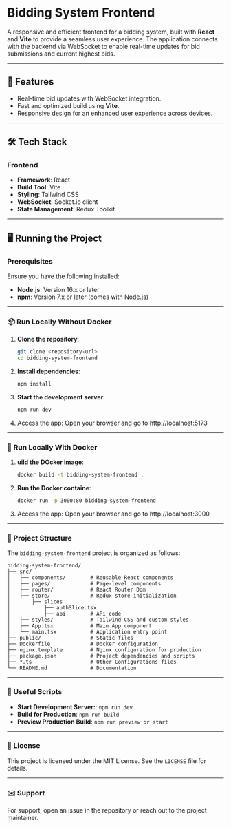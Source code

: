 # Bidding System Frontend

A responsive and efficient frontend for a bidding system, built with **React** and **Vite** to provide a seamless user experience. The application connects with the backend via WebSocket to enable real-time updates for bid submissions and current highest bids.

---

## 🚀 Features

- Real-time bid updates with WebSocket integration.
- Fast and optimized build using **Vite**.
- Responsive design for an enhanced user experience across devices.

---

## 🛠️ Tech Stack

### Frontend

- **Framework**: React
- **Build Tool**: Vite
- **Styling**: Tailwind CSS
- **WebSocket**: Socket.io client
- **State Management**: Redux Toolkit

---

## 🖥️ Running the Project

### Prerequisites

Ensure you have the following installed:

- **Node.js**: Version 16.x or later
- **npm**: Version 7.x or later (comes with Node.js)

---

### 📦 Run Locally Without Docker

1. **Clone the repository**:
   ```bash
   git clone <repository-url>
   cd bidding-system-frontend
   ```
2. **Install dependencies**:
   ```bash
   npm install
   ```
3. **Start the development server**:
   ```bash
   npm run dev
   ```
4. Access the app: Open your browser and go to http://localhost:5173

---

### 🐳 Run Locally With Docker

1. **uild the DOcker image**:

   ```bash
   docker build -t bidding-system-frontend .

   ```

2. **Run the Docker containe**:
   ```bash
   docker run -p 3000:80 bidding-system-frontend
   ```
3. Access the app: Open your browser and go to http://localhost:3000

---

### 📂 Project Structure

The `bidding-system-frontend` project is organized as follows:

```plaintext
bidding-system-frontend/
├── src/
│   ├── components/        # Reusable React components
│   ├── pages/             # Page-level components
│   ├── router/            # React Router Dom
│   ├── store/             # Redux store initialization
│       ├── slices
│           ├── authSlice.tsx
│           ├── api        # APi code
│   ├── styles/            # Tailwind CSS and custom styles
│   ├── App.tsx            # Main App component
│   └── main.tsx           # Application entry point
├── public/                # Static files
├── Dockerfile             # Docker configuration
├── nginx.template         # Nginx configuration for production
├── package.json           # Project dependencies and scripts
├── *.ts                   # Other Configurations files
└── README.md              # Documentation

```

---

### 🔧 Useful Scripts

- **Start Development Server:**: `npm run dev`
- **Build for Production**: `npm run build`
- **Preview Production Build**: `npm run preview or start`

---

### 📜 License

This project is licensed under the MIT License. See the `LICENSE` file for details.

---

### ✉️ Support

For support, open an issue in the repository or reach out to the project maintainer.

